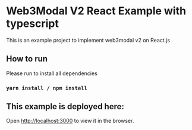 # Web3Modal V2 React Example with typescript

This is an example project to implement web3modal v2 on React.js

## How to run

Please run to install all dependencies

### `yarn install / npm install`

## This example is deployed here:

Open [http://localhost:3000](Web3Modal-v2-React) to view it in the browser.
